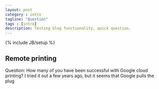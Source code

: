 ```yaml
---
layout: post
category : intro
tagline: "Question"
tags : [intro]
description: Testing blog functionality, quick question.
---
```

{% include JB/setup %}

## Remote printing

Question: How many of you have been successful with Google cloud printing? I tried it out a few years ago, but it seems that Google pulls the plug 